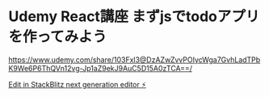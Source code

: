 # Udemy React講座 まずjsでtodoアプリを作ってみよう

https://www.udemy.com/share/103Fxl3@DzAZwZvvPOIycWga7GvhLadTPbK9We6P6ThQVn12vg-Jp1aZ9ekJ9AuC5D15A0zTCA==/

[Edit in StackBlitz next generation editor ⚡️](https://stackblitz.com/~/github.com/Hikarinrin7/todo-js)
